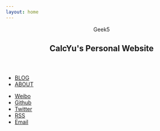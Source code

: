 ```yaml
---
layout: home
---
```


<header>
    <div class="logo">
        <div class="glitch" data-text="Geek5">Geek5</div>
        <h2>CalcYu's Personal Website</h2>
    </div>
</header>
<main>
    <div id="main-frame-error" class="interstitial-wrapper">
    </div>
</main>
<footer>
    <nav class="nav">
        <ul>
          <li><a href="/blog/">BLOG</a></li>
          <li><a href="/about/">ABOUT</a></li>
        </ul>
    </nav>
    <nav class="nav-social">
        <ul class="navigation">
        <!-- Weibo -->
        <li class="navigation__item">
            <a href="http://weibo.com/{{site.weibo}}" title="@Web技术讲师-凯哥 的微博" target="_blank">
            <i class="social fa fa-weibo"></i>
            <span class="label">Weibo</span>
            </a>
        </li>
        <!-- Github -->
        <li class="navigation__item">
            <a href="https://github.com/{{site.github}}" title="@calcyu 的 Github" target="_blank">
            <i class="social fa fa-github"></i>
            <span class="label">Github</span>
            </a>
        </li>
        <!-- Twitter -->
        <li class="navigation__item">
            <a href="http://twitter.com/{{site.twitter}}" title="@calcyu" target="_blank">
            <i class="social fa fa-twitter"></i>
            <span class="label">Twitter</span>
            </a>
        </li>
        <!-- RSS -->
        <li class="navigation__item">
            <a href="/feed.xml" rel="author" title="RSS" target="_blank">
            <i class="social fa fa-rss"></i>
            <span class="label">RSS</span>
            </a>
        </li>
        <!-- Email -->
        <li class="navigation__item">
            <a href="mailto:{{site.email}}" title="Contact me">
            <i class="social fa fa-envelope"></i>
            <span class="label">Email</span>
            </a>
        </li>
        </ul>
    </nav>
</footer>